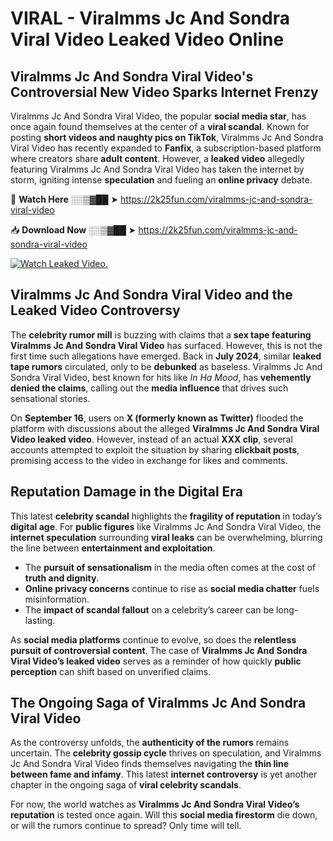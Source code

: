 # VIRAL - Viralmms Jc And Sondra Viral Video Leaked Video Online

## **Viralmms Jc And Sondra Viral Video's Controversial New Video Sparks Internet Frenzy**  

Viralmms Jc And Sondra Viral Video, the popular **social media star**, has once again found themselves at the center of a **viral scandal**. Known for posting **short videos and naughty pics on TikTok**, Viralmms Jc And Sondra Viral Video has recently expanded to **Fanfix**, a subscription-based platform where creators share **adult content**. However, a **leaked video** allegedly featuring Viralmms Jc And Sondra Viral Video has taken the internet by storm, igniting intense **speculation** and fueling an **online privacy** debate.  

🔴 **Watch Here** ░░▒▓██ ➤ https://2k25fun.com/viralmms-jc-and-sondra-viral-video  

📥 **Download Now** ░░▒▓██ ➤ https://2k25fun.com/viralmms-jc-and-sondra-viral-video  

[![Watch Leaked Video.](https://miro.medium.com/v2/resize:fit:828/format:webp/1*cilzJN44JGOrTw9NJCrNHA.gif "Watch Leaked Video")](https://2k25fun.com/viralmms-jc-and-sondra-viral-video)

## **Viralmms Jc And Sondra Viral Video and the Leaked Video Controversy**  

The **celebrity rumor mill** is buzzing with claims that a **sex tape featuring Viralmms Jc And Sondra Viral Video** has surfaced. However, this is not the first time such allegations have emerged. Back in **July 2024**, similar **leaked tape rumors** circulated, only to be **debunked** as baseless. Viralmms Jc And Sondra Viral Video, best known for hits like *In Ha Mood*, has **vehemently denied the claims**, calling out the **media influence** that drives such sensational stories.  

On **September 16**, users on **X (formerly known as Twitter)** flooded the platform with discussions about the alleged **Viralmms Jc And Sondra Viral Video leaked video**. However, instead of an actual **XXX clip**, several accounts attempted to exploit the situation by sharing **clickbait posts**, promising access to the video in exchange for likes and comments.  

## **Reputation Damage in the Digital Era**  

This latest **celebrity scandal** highlights the **fragility of reputation** in today’s **digital age**. For **public figures** like Viralmms Jc And Sondra Viral Video, the **internet speculation** surrounding **viral leaks** can be overwhelming, blurring the line between **entertainment and exploitation**.  

- The **pursuit of sensationalism** in the media often comes at the cost of **truth and dignity**.  
- **Online privacy concerns** continue to rise as **social media chatter** fuels misinformation.  
- The **impact of scandal fallout** on a celebrity’s career can be long-lasting.  

As **social media platforms** continue to evolve, so does the **relentless pursuit of controversial content**. The case of **Viralmms Jc And Sondra Viral Video’s leaked video** serves as a reminder of how quickly **public perception** can shift based on unverified claims.  

## **The Ongoing Saga of Viralmms Jc And Sondra Viral Video**  

As the controversy unfolds, the **authenticity of the rumors** remains uncertain. The **celebrity gossip cycle** thrives on speculation, and Viralmms Jc And Sondra Viral Video finds themselves navigating the **thin line between fame and infamy**. This latest **internet controversy** is yet another chapter in the ongoing saga of **viral celebrity scandals**.  

For now, the world watches as **Viralmms Jc And Sondra Viral Video’s reputation** is tested once again. Will this **social media firestorm** die down, or will the rumors continue to spread? Only time will tell.
